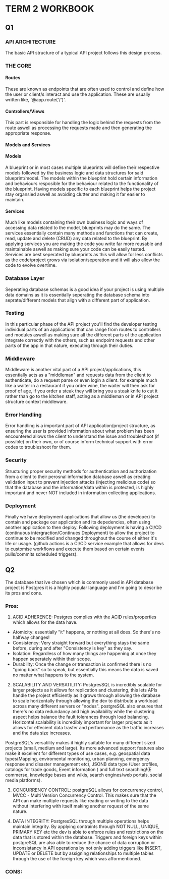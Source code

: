 # TERM 2 WORKBOOK

## Q1

### API ARCHITECTURE

The basic API structure of a typical API project follows this design process.


### THE CORE
#### Routes

These are known as endpoints that are often used to control and define how the user or client/s interact and use the application. These are usually written like, 
'@app.route('/')'.

#### Controllers/Views

This part is responsible for handling the logic behind the requests from the route aswell as processing the requests made and then generating the appropriate response.

#### Models and Services

#### Models

A blueprint or in most cases multiple blueprints will define their respective models followed by the business logic and data structures for said blueprint/model.
The models within the blueprint hold certain information and behaviours resposible for the behaviour related to the functionality of the blueprint. Having models specific to each blueprint helps the project stay organsied aswell as avoiding clutter and making it far easier to maintain.

#### Services

Much like models containing their own business logic and ways of accessing data related to the model, blueprints may do the same.
The services essentially contain many methods and functions that can create, read, update and delete (CRUD) any data related to the blueprint.
By applying services you are making the code you write far more reusable and maintainable aswell as making sure your code can be easily tested.
Services are best seperated by blueprints as this will allow for less conflicts as the code/project grows via isolation/seperation and it will also allow the code to evolve overtime.

### Database Layer

Seperating database schemas is a good idea if your project is using multiple data domains as it is essentially seperating the database schema into seprate/different models that align with a different part of application.

### Testing

In this particular phase of the API project you'll find the developer testing individual parts of an applications that can range from routes to controllers and modules aswell as making sure all the different parts of the application integrate correctly with the others, such as endpoint requests and other parts of the app in that nature, executing through their duties.

### Middleware

Middleware is another vital part of a API project/applications, this essentially acts as a "middleman" and requests data from the client to authenticate, do a request parse or even login a client.
for example much like a waiter in a restaurant if you order wine, the waiter will then ask for proof of age, if you order a steak they will bring you a steak knife to cut it rather than go to the kitchen staff, acting as a middleman or in API project structure context middleware.

### Error Handling

Error handling is a important part of API application/project structure, as ensuring the user is provided information about what problem has been encountered allows the client to understand the issue and troubleshoot (if possible) on their own, or of course inform technical support with error codes to troubleshoot for them.

### Security 

Structuring proper security methods for authentication and authorization from a client to their perosnal information database aswell as creating validation input to prevent injection attacks (injecting melicious code) so that the database and the information/data within is protected, is highly important and never NOT included in information collecting applications.

### Deployment

Finally we have deployment applications that allow us (the developer) to contain and package our application and its depedencies, often using another application to then deploy.
Following deployment is having a CI/CD (continuous intergraction/Continues Deployment) to allow the project to continue to be modified and changed throughout the course of either it's life or usage.
(github actions is a CI/CD service example that allows for devs to customise workflows and execute them based on certain events pulls/commits scheduled triggers).

## Q2

The database that ive chosen which is commonly used in API database project is Postgres it is a highly popular language and I'm going to describe its pros and cons.

### Pros:

1. ACID ADHERENCE: Postgres complies with the ACID rules/properties which allows for the data have.
- Atomicity: essentially "it" happens, or nothing at all does. So there's no halfway changes!
- Consistency: Very straight forward but everything stays the same before, during and after "Consistency is key" as they say.
- Isolation: Regardless of how many things are happening at once they happen seperately within their scope.
- Durability: Once the change or transaction is confirmed there is no "going back" so to speak, but essentially this means the data is saved no matter what happens to the system.

2. SCALABILITY AND VERSATILITY: PostgresSQL is incredibly scalable for larger projects as it allows for replication and clustering, this lets APIs handle the project efficiently as it grows through allowing the database to scale horizontally through allowing the dev to distribute a workload across many different servers or "nodes". postgreSQL also ensures that there's no data redundancy and high availability while the clustering aspect helps balance the fault tolerances through load balancing. Horizontal scalability is incredibly important for larger projects as it allows for effecient data trasfer and performance as the traffic increases and the data size increases.

PostgreSQL's versatility makes it highly suitable for many different sized projects (small, medium and large). Its more advanced support features also make it excellent for different types of use cases, e.g. geospatial data types(Mapping, enviromental monitoring, urban planning, emergency response and disaster management etc), JSONB data type (User profiles, catalogs for trade goods, Event information ) and full text searching!(E commerse, knowledge bases and wikis, search engines/web portals, social media platforms). 

3. CONCURRENCY CONTROL: postgreSQL allows for concurrency control, MVCC - Multi Version Concurrency Control. This makes sure that the API can make multiple requests like reading or writing to the data without interfering with itself making another request of the same nature.

4. DATA INTEGRITY: PostgresSQL through multiple operations helps maintain integrity. By applying contraints through NOT NULL, UNIQUE, PRIMARY KEY etc the dev is able to enforce rules and restrictions on the data that is stored within the database. Triggers and foreign keys within postgreSQL are also able to reduce the chance of data corruption or inconsistancy in API operations by not only adding triggers like INSERT, UPDATE or DELETE but by assigning relationships to multiple tables through the use of the foreign key which was afformentioned.

### CONS:

